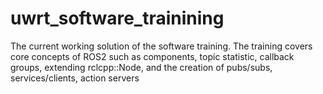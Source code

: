 # uwrt_software_trainining

The current working solution of the software training.
The training covers core concepts of ROS2 such as 
components, topic statistic, callback groups, extending rclcpp::Node, and 
the creation of pubs/subs, services/clients, action servers
